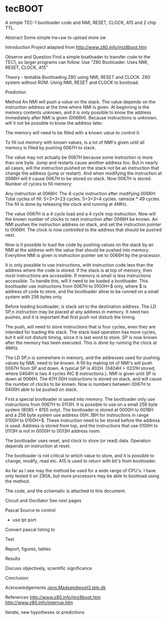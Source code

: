 # tecBOOT
A simple TEC-1 bootloader code and NMI, RESET, CLOCK, A15 and 2 chip TTL.


Abstract
Some simple hw+sw to upload more sw

Introduction 
Project adapted from http://www.z80.info/jmz8boot.htm

Observe and Question 
Find a simple boatloader to transfer code to the TEC1, so larger programs can follow.
Use  “Z80 Bootloader. Uses NMI, RESET, CLOCK, A15”

Theory - testable
Bootloading Z80 using NMI, RESET and CLOCK.
Z80 system without ROM. Using NMI, RESET and CLOCK to bootload.

Prediction

Method 
An NMI will push a value on the stack. 
The value depends on the instruction address at the time where NMI is given. 
At beginning is the memory contents unknown, 
and it is only possible to know the address immediately after NMI is given (0066H). 
Because instructions is unknown, will it not be possible to know the address later.

The memory will need to be filled with a known value to control it.

To fill out memory with known values, is a lot of NMI's given until all memory is filled by pushing 0067H to stack.

The value may not actually be 0067H because some instruction is more than one byte. 
Jump and restarts cause another address too. 
But in nearly all cases, will the instruction pushed on the stack not be an instruction that change the address (jump or restart). 
And when modifying the instruction at 0066H will it cause 0067H to be stored on stack. 
Now 0067H is stored. 
Number of cycles to fill memory:

Any instruction at 0066H:
The 4-cycle instruction after modifying 0066H:
Total cycles of fill:
5+3+3+23 cycles.
5+3+3+4 cycles.
ramsize * 49 cycles.
The fill is done by releasing the clock and running at 4MHz.

The value 0067H is a 4 cycle load and a 4 cycle nop instruction. 
Now will the known number of clocks to next instruction after 0066H be known. 
An NMI pushes the instruction address on stack, and set the instruction pointer to 0066H. 
The clock is now controlled to the address that should be pushed next.

Now is it possible to load the code by pushing values on the stack by an NMI at the address with the value that should be pushed into memory. Everytime NMI is given is instruction pointer set to 0066H by the processor.

It is only possible to use instructions, with instruction code less than the address where the code is stored. 
If the stack is at top of memory, then most instructions are accessible. 
If memory is small is less instructions accessible. 
To handle this, will it need to be loaded a bootloader. 
This bootloader use instructions from 0067H to 0100H+$ only, where $ is address of code to store, and the bootloader allow to be runned on a small system with 256 bytes only.

Before loading bootloader, is stack set to the destination address. 
The LD SP,n instruction may be placed at any address in memory. 
It need two pushes, and it is important that first push not disturb the timing. 

The push, will need to store instructions that is four cycles, even they are intended for loading the stack. 
The stack load operation has more cycles, but it will not disturb timing, since it is last word to store. 
SP is now known after the memory has been executed. 
This is done by running the clock at 4MHz.

The LD SP,n is somewhere in memory, and the addresses used for pushing values by NMI, need to be known. 
A fill by making lot of NMI's will push 0067H from SP and down. 
A typical SP is 402H. 
(0404H + 0231H stored, where 0404H is two 4 cycles INC B instructions.). NMI is given until SP is down at 0066H. 
The 67H 00H instructions is stored on stack, and will cause the number of clocks to be known. 
Now is numbers between 0067H to 0400H able to be pushed on stack.

First a special bootloader is saved into memory. 
The bootloader only use instructions from 0067H to 0113H. 
It is possible to use on a small 256 byte system (8085 + 8155 only). 
The bootloader is stored at 0000H to 001BH and a 256 byte system use address 00H..1BH for instructions in range 0100H to 0100H+$. 
These instruction need to be stored before the address is used. 
Address is stored from top, and the instructions that use 0100H to 0113H is not in 0000H to 0013H address room.

The bootloader uses reset, and clock to store (or read) data. Operation depends on instruction at reset.

The bootloader is not critical to which value to store, and it is possible to change, modify, read etc. A15 is used to return with bit's from bootloader.

As far as I see may the method be used for a wide range of CPU's. I have only tested it on Z80A, but more processors may be able to bootload using the method.

The code, and the schematic is attached to this document.

Circuit and Oscillator
See next pages

Pascal Source to control
 - use lpt port

Convert pascal listing to 





Test

Report, figures, tables

Results

Discuss objectively, scientific significance 

Conclusion 

Acknowledgements
Jens.Madsen@post3.tele.dk

References
http://www.z80.info/jmz8boot.htm
http://www.z80.info/interrup.htm


Iterate, new hypotheses or predictions





